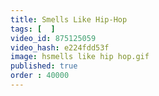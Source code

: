 ```yaml
---
title: Smells Like Hip-Hop
tags: [  ]
video_id: 875125059
video_hash: e224fdd53f
image: hsmells like hip hop.gif
published: true
order : 40000
---
```

